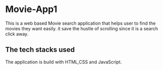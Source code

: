 # Movie-App1
This is a web based Movie search application that helps user to find the movies they want easily. it save the hustle of scrolling since it is a search click away.
## The tech stacks used
The application is build with HTML,CSS and JavaScript.
